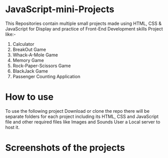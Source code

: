 # JavaScript-mini-Projects
This Repositories contain multiple small projects made using HTML, CSS & JavaScript for Display and practice of Front-End Development skills
Project like:-
1. Calculator
2. BreakOut Game
3. Whack-A-Mole Game
4. Memory Game
5. Rock-Paper-Scissors Game
6. BlackJack Game
7. Passenger Counting Application

# How to use
To use the following project Download or clone the repo there will be separate folders for each project including its HTML, CSS and JavaScript file and other required files like Images and Sounds
User a Local server to host it.

# Screenshots of the projects 
